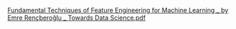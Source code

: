 [Fundamental Techniques of Feature Engineering for Machine Learning _ by Emre Rençberoğlu _ Towards Data Science.pdf](https://github.com/gauravkr0071/Data-Scientist-Roadmap/files/7124136/Fundamental.Techniques.of.Feature.Engineering.for.Machine.Learning._.by.Emre.Rencberoglu._.Towards.Data.Science.pdf)
